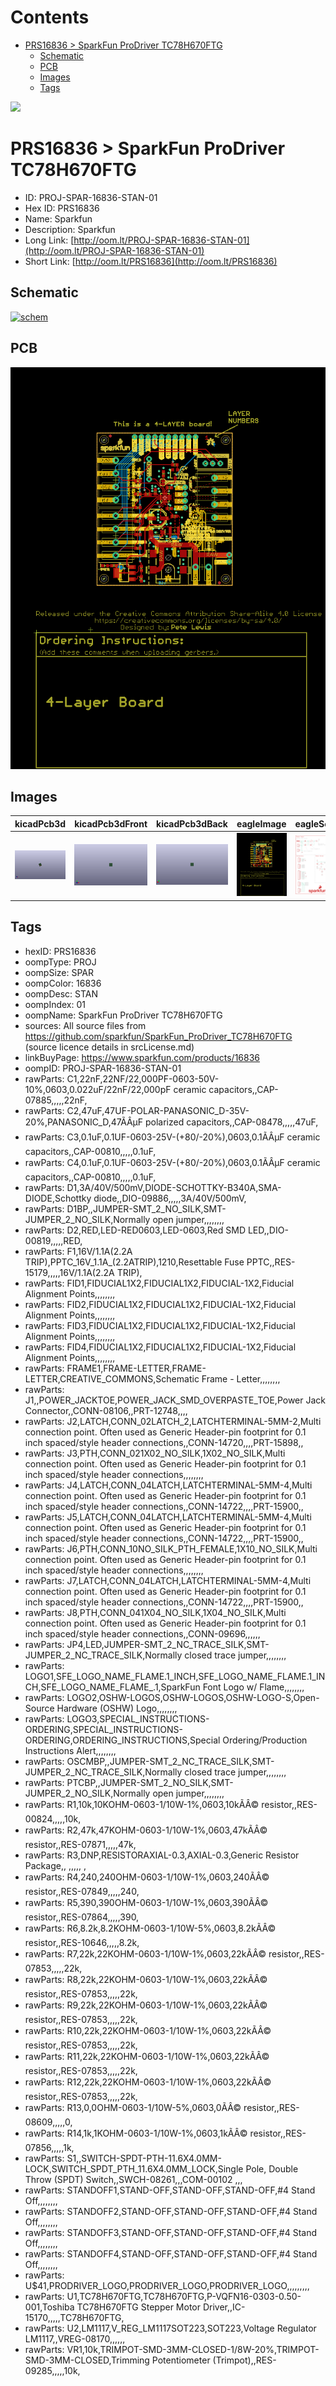 



Contents
========

* [PRS16836 > SparkFun ProDriver TC78H670FTG](#prs16836--sparkfun-prodriver-tc78h670ftg)
	* [Schematic](#schematic)
	* [PCB](#pcb)
	* [Images](#images)
	* [Tags](#tags)
  
![][im]
# PRS16836 > SparkFun ProDriver TC78H670FTG

- ID: PROJ-SPAR-16836-STAN-01
- Hex ID: PRS16836
- Name: Sparkfun
- Description: Sparkfun
- Long Link: [http://oom.lt/PROJ-SPAR-16836-STAN-01](http://oom.lt/PROJ-SPAR-16836-STAN-01)
- Short Link: [http://oom.lt/PRS16836](http://oom.lt/PRS16836)

## Schematic
  
[![schem](eagleSchemImage.png)](eagleSchemImage.png)
## PCB
  
[![pcb](eagleImage.png)](eagleImage.png)
## Images
  
  

|kicadPcb3d|kicadPcb3dFront|kicadPcb3dBack|eagleImage|eagleSchemImage|
| :---: | :---: | :---: | :---: | :---: |
|[![kicadPcb3d](kicadPcb3d_140.png)](kicadPcb3d.png)|[![kicadPcb3dFront](kicadPcb3dFront_140.png)](kicadPcb3dFront.png)|[![kicadPcb3dBack](kicadPcb3dBack_140.png)](kicadPcb3dBack.png)|[![eagleImage](eagleImage_140.png)](eagleImage.png)|[![eagleSchemImage](eagleSchemImage_140.png)](eagleSchemImage.png)|

## Tags

- hexID: PRS16836
- oompType: PROJ
- oompSize: SPAR
- oompColor: 16836
- oompDesc: STAN
- oompIndex: 01
- oompName: SparkFun ProDriver TC78H670FTG
- sources: All source files from https://github.com/sparkfun/SparkFun_ProDriver_TC78H670FTG (source licence details in srcLicense.md)
- linkBuyPage: https://www.sparkfun.com/products/16836
- oompID: PROJ-SPAR-16836-STAN-01
- rawParts: C1,22nF,22NF/22,000PF-0603-50V-10%,0603,0.022uF/22nF/22,000pF ceramic capacitors,,CAP-07885,,,,,22nF,
- rawParts: C2,47uF,47UF-POLAR-PANASONIC_D-35V-20%,PANASONIC_D,47ÃÂµF polarized capacitors,,CAP-08478,,,,,47uF,
- rawParts: C3,0.1uF,0.1UF-0603-25V-(+80/-20%),0603,0.1ÃÂµF ceramic capacitors,,CAP-00810,,,,,0.1uF,
- rawParts: C4,0.1uF,0.1UF-0603-25V-(+80/-20%),0603,0.1ÃÂµF ceramic capacitors,,CAP-00810,,,,,0.1uF,
- rawParts: D1,3A/40V/500mV,DIODE-SCHOTTKY-B340A,SMA-DIODE,Schottky diode,,DIO-09886,,,,,3A/40V/500mV,
- rawParts: D1BP,,JUMPER-SMT_2_NO_SILK,SMT-JUMPER_2_NO_SILK,Normally open jumper,,,,,,,,
- rawParts: D2,RED,LED-RED0603,LED-0603,Red SMD LED,,DIO-00819,,,,,RED,
- rawParts: F1,16V/1.1A(2.2A TRIP),PPTC_16V_1.1A_(2.2ATRIP),1210,Resettable Fuse PPTC,,RES-15179,,,,,16V/1.1A(2.2A TRIP),
- rawParts: FID1,FIDUCIAL1X2,FIDUCIAL1X2,FIDUCIAL-1X2,Fiducial Alignment Points,,,,,,,,
- rawParts: FID2,FIDUCIAL1X2,FIDUCIAL1X2,FIDUCIAL-1X2,Fiducial Alignment Points,,,,,,,,
- rawParts: FID3,FIDUCIAL1X2,FIDUCIAL1X2,FIDUCIAL-1X2,Fiducial Alignment Points,,,,,,,,
- rawParts: FID4,FIDUCIAL1X2,FIDUCIAL1X2,FIDUCIAL-1X2,Fiducial Alignment Points,,,,,,,,
- rawParts: FRAME1,FRAME-LETTER,FRAME-LETTER,CREATIVE_COMMONS,Schematic Frame - Letter,,,,,,,,
- rawParts: J1,,POWER_JACKTOE,POWER_JACK_SMD_OVERPASTE_TOE,Power Jack Connector,,CONN-08106,,PRT-12748,,,,
- rawParts: J2,LATCH,CONN_02LATCH_2,LATCHTERMINAL-5MM-2,Multi connection point. Often used as Generic Header-pin footprint for 0.1 inch spaced/style header connections,,CONN-14720,,,,PRT-15898,,
- rawParts: J3,PTH,CONN_021X02_NO_SILK,1X02_NO_SILK,Multi connection point. Often used as Generic Header-pin footprint for 0.1 inch spaced/style header connections,,,,,,,,
- rawParts: J4,LATCH,CONN_04LATCH,LATCHTERMINAL-5MM-4,Multi connection point. Often used as Generic Header-pin footprint for 0.1 inch spaced/style header connections,,CONN-14722,,,,PRT-15900,,
- rawParts: J5,LATCH,CONN_04LATCH,LATCHTERMINAL-5MM-4,Multi connection point. Often used as Generic Header-pin footprint for 0.1 inch spaced/style header connections,,CONN-14722,,,,PRT-15900,,
- rawParts: J6,PTH,CONN_10NO_SILK_PTH_FEMALE,1X10_NO_SILK,Multi connection point. Often used as Generic Header-pin footprint for 0.1 inch spaced/style header connections,,,,,,,,
- rawParts: J7,LATCH,CONN_04LATCH,LATCHTERMINAL-5MM-4,Multi connection point. Often used as Generic Header-pin footprint for 0.1 inch spaced/style header connections,,CONN-14722,,,,PRT-15900,,
- rawParts: J8,PTH,CONN_041X04_NO_SILK,1X04_NO_SILK,Multi connection point. Often used as Generic Header-pin footprint for 0.1 inch spaced/style header connections,,CONN-09696,,,,,,
- rawParts: JP4,LED,JUMPER-SMT_2_NC_TRACE_SILK,SMT-JUMPER_2_NC_TRACE_SILK,Normally closed trace jumper,,,,,,,,
- rawParts: LOGO1,SFE_LOGO_NAME_FLAME.1_INCH,SFE_LOGO_NAME_FLAME.1_INCH,SFE_LOGO_NAME_FLAME_.1,SparkFun Font Logo w/ Flame,,,,,,,,
- rawParts: LOGO2,OSHW-LOGOS,OSHW-LOGOS,OSHW-LOGO-S,Open-Source Hardware (OSHW) Logo,,,,,,,,
- rawParts: LOGO3,SPECIAL_INSTRUCTIONS-ORDERING,SPECIAL_INSTRUCTIONS-ORDERING,ORDERING_INSTRUCTIONS,Special Ordering/Production Instructions Alert,,,,,,,,
- rawParts: OSCMBP,,JUMPER-SMT_2_NC_TRACE_SILK,SMT-JUMPER_2_NC_TRACE_SILK,Normally closed trace jumper,,,,,,,,
- rawParts: PTCBP,,JUMPER-SMT_2_NO_SILK,SMT-JUMPER_2_NO_SILK,Normally open jumper,,,,,,,,
- rawParts: R1,10k,10KOHM-0603-1/10W-1%,0603,10kÃÂ© resistor,,RES-00824,,,,,10k,
- rawParts: R2,47k,47KOHM-0603-1/10W-1%,0603,47kÃÂ© resistor,,RES-07871,,,,,47k,
- rawParts: R3,DNP,RESISTORAXIAL-0.3,AXIAL-0.3,Generic Resistor Package,, ,,,,, ,
- rawParts: R4,240,240OHM-0603-1/10W-1%,0603,240ÃÂ© resistor,,RES-07849,,,,,240,
- rawParts: R5,390,390OHM-0603-1/10W-1%,0603,390ÃÂ© resistor,,RES-07864,,,,,390,
- rawParts: R6,8.2k,8.2KOHM-0603-1/10W-5%,0603,8.2kÃÂ© resistor,,RES-10646,,,,,8.2k,
- rawParts: R7,22k,22KOHM-0603-1/10W-1%,0603,22kÃÂ© resistor,,RES-07853,,,,,22k,
- rawParts: R8,22k,22KOHM-0603-1/10W-1%,0603,22kÃÂ© resistor,,RES-07853,,,,,22k,
- rawParts: R9,22k,22KOHM-0603-1/10W-1%,0603,22kÃÂ© resistor,,RES-07853,,,,,22k,
- rawParts: R10,22k,22KOHM-0603-1/10W-1%,0603,22kÃÂ© resistor,,RES-07853,,,,,22k,
- rawParts: R11,22k,22KOHM-0603-1/10W-1%,0603,22kÃÂ© resistor,,RES-07853,,,,,22k,
- rawParts: R12,22k,22KOHM-0603-1/10W-1%,0603,22kÃÂ© resistor,,RES-07853,,,,,22k,
- rawParts: R13,0,0OHM-0603-1/10W-5%,0603,0ÃÂ© resistor,,RES-08609,,,,,0,
- rawParts: R14,1k,1KOHM-0603-1/10W-1%,0603,1kÃÂ© resistor,,RES-07856,,,,,1k,
- rawParts: S1,,SWITCH-SPDT-PTH-11.6X4.0MM-LOCK,SWITCH_SPDT_PTH_11.6X4.0MM_LOCK,Single Pole, Double Throw (SPDT) Switch,,SWCH-08261,,,COM-00102 ,,,
- rawParts: STANDOFF1,STAND-OFF,STAND-OFF,STAND-OFF,#4 Stand Off,,,,,,,,
- rawParts: STANDOFF2,STAND-OFF,STAND-OFF,STAND-OFF,#4 Stand Off,,,,,,,,
- rawParts: STANDOFF3,STAND-OFF,STAND-OFF,STAND-OFF,#4 Stand Off,,,,,,,,
- rawParts: STANDOFF4,STAND-OFF,STAND-OFF,STAND-OFF,#4 Stand Off,,,,,,,,
- rawParts: U$41,PRODRIVER_LOGO,PRODRIVER_LOGO,PRODRIVER_LOGO,,,,,,,,,
- rawParts: U1,TC78H670FTG,TC78H670FTG,P-VQFN16-0303-0.50-001,Toshiba TC78H670FTG Stepper Motor Driver,,IC-15170,,,,,TC78H670FTG,
- rawParts: U2,LM1117,V_REG_LM1117SOT223,SOT223,Voltage Regulator LM1117,,VREG-08170,,,,,,
- rawParts: VR1,10k,TRIMPOT-SMD-3MM-CLOSED-1/8W-20%,TRIMPOT-SMD-3MM-CLOSED,Trimming Potentiometer (Trimpot),,RES-09285,,,,,10k,



[im]: kicadPcb3d_450.png
